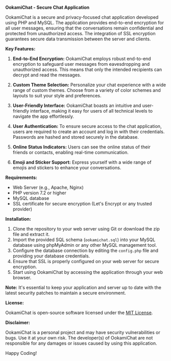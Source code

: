 **OokamiChat - Secure Chat Application**

OokamiChat is a secure and privacy-focused chat application developed using PHP and MySQL. The application provides end-to-end encryption for all user messages, ensuring that the conversations remain confidential and protected from unauthorized access. The integration of SSL encryption guarantees secure data transmission between the server and clients.

**Key Features:**

1. **End-to-End Encryption:** OokamiChat employs robust end-to-end encryption to safeguard user messages from eavesdropping and unauthorized access. This means that only the intended recipients can decrypt and read the messages.

2. **Custom Theme Selection:** Personalize your chat experience with a wide range of custom themes. Choose from a variety of color schemes and layouts to suit your style and preferences.

3. **User-Friendly Interface:** OokamiChat boasts an intuitive and user-friendly interface, making it easy for users of all technical levels to navigate the app effortlessly.

4. **User Authentication:** To ensure secure access to the chat application, users are required to create an account and log in with their credentials. Passwords are hashed and stored securely in the database.

5. **Online Status Indicators:** Users can see the online status of their friends or contacts, enabling real-time communication.

9. **Emoji and Sticker Support:** Express yourself with a wide range of emojis and stickers to enhance your conversations.

**Requirements:**

- Web Server (e.g., Apache, Nginx)
- PHP version 7.2 or higher
- MySQL database
- SSL certificate for secure encryption (Let's Encrypt or any trusted provider)

**Installation:**

1. Clone the repository to your web server using Git or download the zip file and extract it.
2. Import the provided SQL schema (`ookamichat.sql`) into your MySQL database using phpMyAdmin or any other MySQL management tool.
3. Configure the database connection by editing the `config.php` file and providing your database credentials.
4. Ensure that SSL is properly configured on your web server for secure encryption.
5. Start using OokamiChat by accessing the application through your web browser.

**Note:** It's essential to keep your application and server up to date with the latest security patches to maintain a secure environment.


**License:**

OokamiChat is open-source software licensed under the [MIT License](https://opensource.org/licenses/MIT).

**Disclaimer:**

OokamiChat is a personal project and may have security vulnerabilities or bugs. Use it at your own risk. The developer(s) of OokamiChat are not responsible for any damages or issues caused by using this application.

Happy Coding!
